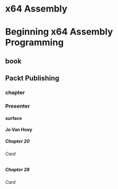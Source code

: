 # x64 Assembly
# Beginning x64 Assembly Programming
## book
## Packt Publishing
### chapter
### Presenter

#### surface
#### Jo Van Hoey

##### Chapter 20

###### Card

##### Chapter 28

###### Card
